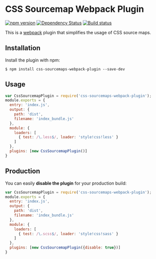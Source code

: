 CSS Sourcemap Webpack Plugin
===================
[![npm version](https://badge.fury.io/js/css-sourcemaps-webpack-plugin.svg)](http://badge.fury.io/js/css-sourcemaps-webpack-plugin) [![Dependency Status](https://david-dm.org/jantimon/css-sourcemaps-webpack-plugin.svg)](https://david-dm.org/jantimon/css-sourcemaps-webpack-plugin) [![Build status](https://travis-ci.org/jantimon/css-sourcemaps-webpack-plugin.svg)](https://travis-ci.org/jantimon/css-sourcemaps-webpack-plugin)

This is a [webpack](http://webpack.github.io/) plugin that simplifies the usage
of CSS source maps.

Installation
------------
Install the plugin with npm:
```shell
$ npm install css-sourcemaps-webpack-plugin --save-dev
```

Usage
-----------

```javascript
var CssSourcemapPlugin = require('css-sourcemaps-webpack-plugin');
module.exports = {
  entry: 'index.js',
  output: {
    path: 'dist',
    filename: 'index_bundle.js'
  },
  module: {
    loaders: [
      { test: /\.less$/, loader: 'style!css!less' }
    ]
  },
  plugins: [new CssSourcemapPlugin()]
}
```

Production
-----------

You can easily **disable the plugin** for your production build:

```js
var CssSourcemapPlugin = require('css-sourcemaps-webpack-plugin');
module.exports = {
  entry: 'index.js',
  output: {
    path: 'dist',
    filename: 'index_bundle.js'
  },
  module: {
    loaders: [
      { test: /\.scss$/, loader: 'style!css!sass' }
    ]
  },
  plugins: [new CssSourcemapPlugin({disable: true})]
}
```
